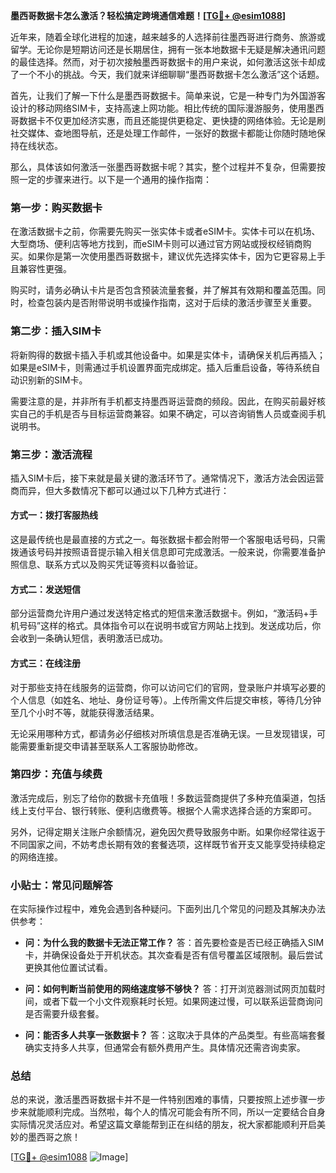 **墨西哥数据卡怎么激活？轻松搞定跨境通信难题！[[TG💪+ @esim1088](https://t.me/s/esim1088)]**

近年来，随着全球化进程的加速，越来越多的人选择前往墨西哥进行商务、旅游或留学。无论你是短期访问还是长期居住，拥有一张本地数据卡无疑是解决通讯问题的最佳选择。然而，对于初次接触墨西哥数据卡的用户来说，如何激活这张卡却成了一个不小的挑战。今天，我们就来详细聊聊“墨西哥数据卡怎么激活”这个话题。

首先，让我们了解一下什么是墨西哥数据卡。简单来说，它是一种专门为外国游客设计的移动网络SIM卡，支持高速上网功能。相比传统的国际漫游服务，使用墨西哥数据卡不仅更加经济实惠，而且还能提供更稳定、更快捷的网络体验。无论是刷社交媒体、查地图导航，还是处理工作邮件，一张好的数据卡都能让你随时随地保持在线状态。

那么，具体该如何激活一张墨西哥数据卡呢？其实，整个过程并不复杂，但需要按照一定的步骤来进行。以下是一个通用的操作指南：

### **第一步：购买数据卡**
在激活数据卡之前，你需要先购买一张实体卡或者eSIM卡。实体卡可以在机场、大型商场、便利店等地方找到，而eSIM卡则可以通过官方网站或授权经销商购买。如果你是第一次使用墨西哥数据卡，建议优先选择实体卡，因为它更容易上手且兼容性更强。

购买时，请务必确认卡片是否包含预装流量套餐，并了解其有效期和覆盖范围。同时，检查包装内是否附带说明书或操作指南，这对于后续的激活步骤至关重要。

### **第二步：插入SIM卡**
将新购得的数据卡插入手机或其他设备中。如果是实体卡，请确保关机后再插入；如果是eSIM卡，则需通过手机设置界面完成绑定。插入后重启设备，等待系统自动识别新的SIM卡。

需要注意的是，并非所有手机都支持墨西哥运营商的频段。因此，在购买前最好核实自己的手机是否与目标运营商兼容。如果不确定，可以咨询销售人员或查阅手机说明书。

### **第三步：激活流程**
插入SIM卡后，接下来就是最关键的激活环节了。通常情况下，激活方法会因运营商而异，但大多数情况下都可以通过以下几种方式进行：

#### **方式一：拨打客服热线**
这是最传统也是最直接的方式之一。每张数据卡都会附带一个客服电话号码，只需拨通该号码并按照语音提示输入相关信息即可完成激活。一般来说，你需要准备护照信息、联系方式以及购买凭证等资料以备验证。

#### **方式二：发送短信**
部分运营商允许用户通过发送特定格式的短信来激活数据卡。例如，“激活码+手机号码”这样的格式。具体指令可以在说明书或官方网站上找到。发送成功后，你会收到一条确认短信，表明激活已成功。

#### **方式三：在线注册**
对于那些支持在线服务的运营商，你可以访问它们的官网，登录账户并填写必要的个人信息（如姓名、地址、身份证号等）。上传所需文件后提交审核，等待几分钟至几个小时不等，就能获得激活结果。

无论采用哪种方式，都请务必仔细核对所填信息是否准确无误。一旦发现错误，可能需要重新提交申请甚至联系人工客服协助修改。

### **第四步：充值与续费**
激活完成后，别忘了给你的数据卡充值哦！多数运营商提供了多种充值渠道，包括线上支付平台、银行转账、便利店缴费等。根据个人需求选择合适的方案即可。

另外，记得定期关注账户余额情况，避免因欠费导致服务中断。如果你经常往返于不同国家之间，不妨考虑长期有效的套餐选项，这样既节省开支又能享受持续稳定的网络连接。

### **小贴士：常见问题解答**
在实际操作过程中，难免会遇到各种疑问。下面列出几个常见的问题及其解决办法供参考：

- **问：为什么我的数据卡无法正常工作？**
  答：首先要检查是否已经正确插入SIM卡，并确保设备处于开机状态。其次查看是否有信号覆盖区域限制。最后尝试更换其他位置试试看。

- **问：如何判断当前使用的网络速度够不够快？**
  答：打开浏览器测试网页加载时间，或者下载一个小文件观察耗时长短。如果网速过慢，可以联系运营商询问是否需要升级套餐。

- **问：能否多人共享一张数据卡？**
  答：这取决于具体的产品类型。有些高端套餐确实支持多人共享，但通常会有额外费用产生。具体情况还需咨询卖家。

### **总结**
总的来说，激活墨西哥数据卡并不是一件特别困难的事情，只要按照上述步骤一步步来就能顺利完成。当然啦，每个人的情况可能会有所不同，所以一定要结合自身实际情况灵活应对。希望这篇文章能帮到正在纠结的朋友，祝大家都能顺利开启美妙的墨西哥之旅！

[[TG💪+ @esim1088](https://t.me/s/esim1088) ![Image](https://i.postimg.cc/4NQfJmqS/Snipaste-2025-05-13-00-14-12.png)]
